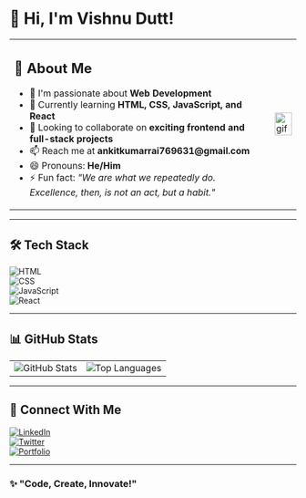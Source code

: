 # 👋 Hi, I'm Vishnu Dutt!  

<table>
  <tr>
    <td>
      <h2>🚀 About Me</h2>
      <ul>
        <li>👀 I'm passionate about <b>Web Development</b></li>
        <li>🌱 Currently learning <b>HTML, CSS, JavaScript, and React</b></li>
        <li>💞️ Looking to collaborate on <b>exciting frontend and full-stack projects</b></li>
        <li>📫 Reach me at <b>ankitkumarrai769631@gmail.com</b></li>
        <li>😄 Pronouns: <b>He/Him</b></li>
        <li>⚡ Fun fact: <i>"We are what we repeatedly do. Excellence, then, is not an act, but a habit."</i></li>
      </ul>
    </td>
    <td>
      <img src="https://github.com/Vishnu-dutt/Vishnu-dutt/blob/main/pepeFrog.GIF" width="100%" alt="gif">
    </td>
  </tr>
</table>

---

## 🛠️ Tech Stack  
![HTML](https://img.shields.io/badge/HTML5-E34F26?style=for-the-badge&logo=html5&logoColor=white)  
![CSS](https://img.shields.io/badge/CSS3-1572B6?style=for-the-badge&logo=css3&logoColor=white)  
![JavaScript](https://img.shields.io/badge/JavaScript-F7DF1E?style=for-the-badge&logo=javascript&logoColor=black)  
![React](https://img.shields.io/badge/React-61DAFB?style=for-the-badge&logo=react&logoColor=black)  

---

## 📊 GitHub Stats  
<table>
  <tr>
    <td>
      <img src="https://github-readme-stats.vercel.app/api?username=Vishnu-dutt&show_icons=true&theme=tokyonight" alt="GitHub Stats">
    </td>
    <td>
      <img src="https://github-readme-stats.vercel.app/api/top-langs/?username=Vishnu-dutt&layout=compact&theme=tokyonight" alt="Top Languages">
    </td>
  </tr>
</table>

---

## 🔗 Connect With Me  
[![LinkedIn](https://img.shields.io/badge/LinkedIn-0A66C2?style=for-the-badge&logo=linkedin&logoColor=white)](https://www.linkedin.com/in/your-linkedin/)  
[![Twitter](https://img.shields.io/badge/Twitter-1DA1F2?style=for-the-badge&logo=twitter&logoColor=white)](https://twitter.com/your-twitter)  
[![Portfolio](https://img.shields.io/badge/Portfolio-%23000000.svg?style=for-the-badge&logo=firefox&logoColor=#FF7139)](https://your-portfolio.com)  

---

### ✨ "Code, Create, Innovate!"  
